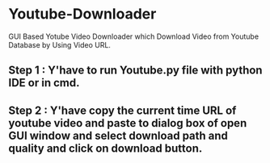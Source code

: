 # Youtube-Downloader
GUI Based Yotube Video Downloader which Download Video from Youtube Database by Using Video URL.

## Step 1 : Y'have to run Youtube.py file with python IDE or in cmd.

## Step 2 : Y'have copy the current time URL of youtube video and paste to dialog box of open GUI window and select download path and quality and click on download button.

